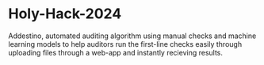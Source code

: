 # Holy-Hack-2024
Addestino, automated auditing algorithm using manual checks and machine learning models to help auditors run the first-line checks easily through uploading files through a web-app and instantly recieving results.
